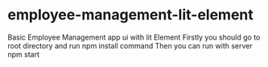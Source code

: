 # employee-management-lit-element
Basic Employee Management app ui with lit Element 
Firstly you should go to root directory and run npm install command
Then you can run with server npm start